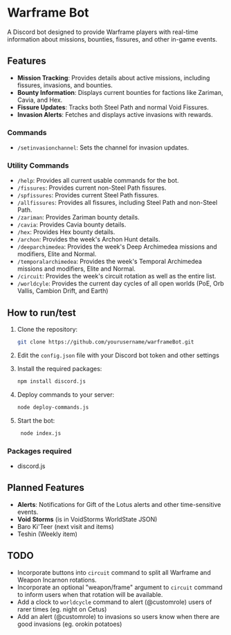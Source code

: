 # Warframe Bot

A Discord bot designed to provide Warframe players with real-time information about missions, bounties, fissures, and other in-game events.

## Features

- **Mission Tracking**: Provides details about active missions, including fissures, invasions, and bounties.
- **Bounty Information**: Displays current bounties for factions like Zariman, Cavia, and Hex.
- **Fissure Updates**: Tracks both Steel Path and normal Void Fissures.
- **Invasion Alerts**: Fetches and displays active invasions with rewards.

### Commands

- `/setinvasionchannel`: Sets the channel for invasion updates.

### Utility Commands

- `/help`: Provides all current usable commands for the bot.
- `/fissures`: Provides current non-Steel Path fissures.
- `/spfissures`: Provides current Steel Path fissures.
- `/allfissures`: Provides all fissures, including Steel Path and non-Steel Path.
- `/zariman`: Provides Zariman bounty details.
- `/cavia`: Provides Cavia bounty details.
- `/hex`: Provides Hex bounty details.
- `/archon`: Provides the week's Archon Hunt details.
- `/deeparchimedea`: Provides the week's Deep Archimedea missions and modifiers, Elite and Normal.
- `/temporalarchimedea`: Provides the week's Temporal Archimedea missions and modifiers, Elite and Normal.
- `/circuit`: Provides the week's circuit rotation as well as the entire list.
- `/worldcyle`: Provides the current day cycles of all open worlds (PoE, Orb Vallis, Cambion Drift, and Earth)

## How to run/test

1. Clone the repository:

   ```bash
   git clone https://github.com/yourusername/warframeBot.git
   ```

2. Edit the `config.json` file with your Discord bot token and other settings

3. Install the required packages:

   ```bash
   npm install discord.js
   ```

4. Deploy commands to your server:

   ```bash
   node deploy-commands.js
   ```

5. Start the bot:
   ```bash
    node index.js
   ```

### Packages required

- discord.js

## Planned Features

- **Alerts**: Notifications for Gift of the Lotus alerts and other time-sensitive events.
- **Void Storms** (is in VoidStorms WorldState JSON)
- Baro Ki'Teer (next visit and items)
- Teshin (Weekly item)

## TODO

- Incorporate buttons into `circuit` command to split all Warframe and Weapon Incarnon rotations.
- Incorporate an optional "weapon/frame" argument to `circuit` command to inform users when that rotation will be available.
- Add a clock to `worldcycle` command to alert (@customrole) users of rarer times (eg. night on Cetus)
- Add an alert (@customrole) to invasions so users know when there are good invasions (eg. orokin potatoes) 
